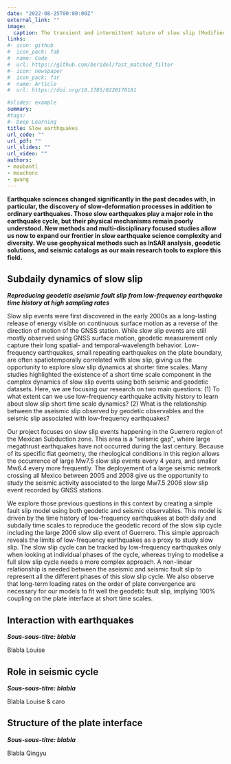 ```yaml
---
date: "2022-08-25T00:00:00Z"
external_link: ""
image:
  caption: The transient and intermittent nature of slow slip (Modified from Jolivet & Frank, 2020)
links:
#- icon: github
#  icon_pack: fab
#  name: Code
#  url: https://github.com/beridel/fast_matched_filter
#- icon: newspaper
#  icon_pack: far
#  name: Article
#  url: https://doi.org/10.1785/0220170181

#slides: example
summary:
#tags:
#- Deep Learning
title: Slow earthquakes
url_code: ""
url_pdf: ""
url_slides: ""
url_video: ""
authors:
- maubantl
- mouchonc
- qwang
---
```


**Earthquake sciences changed significantly in the past decades with, in particular, the discovery of slow-deformation processes in addition to ordinary earthquakes.  Those slow earthquakes play a major role in the earthquake cycle, but their physical mechanisms remain poorly understood. New methods and multi-disciplinary focused studies allow us now to expand our frontier in slow earthquake science complexity and diversity. We use geophysical methods such as InSAR analysis, geodetic solutions, and seismic catalogs as our main research tools to explore this field.**

## Subdaily dynamics of slow slip
**_Reproducing geodetic aseismic fault slip from low-frequency earthquake time history at high sampling rates_**

Slow slip events were first discovered in the early 2000s as a long-lasting release of energy visible on continuous surface motion as a reverse of the direction of motion of the GNSS station. While slow slip events are still mostly observed using GNSS surface motion, geodetic measurement only capture their long spatial- and temporal-wavelength behavior. Low-frequency earthquakes, small repeating earthquakes on the plate boundary, are often spatiotemporally correlated with slow slip, giving us the opportunity to explore slow slip dynamics at shorter time scales. Many studies highlighted the existence of a short time scale component in the complex dynamics of slow slip events using both seismic and geodetic datasets. Here, we are focusing our research on two main questions: (1) To what extent can we use low-frequency earthquake activity history to learn about slow slip short time scale dynamics? (2) What is the relationship between the aseismic slip observed by geodetic observables and the seismic slip associated with low-frequency earthquakes?


Our project focuses on slow slip events happening in the Guerrero region of the Mexican Subduction zone. This area is a "seismic gap", where large megathrust earthquakes have not occurred during the last century. Because of its specific flat geometry, the rheological conditions in this region allows the occurrence of large Mw7.5 slow slip events every 4 years, and smaller Mw6.4 every more frequently. The deployement of a large seismic network crossing all Mexico between 2005 and 2008 give us the opportunity to study the seismic activity associated to the large Mw7.5 2006 slow slip event recorded by GNSS stations.

We explore those previous questions in this context by creating a simple fault slip model using both geodetic and seismic observables. This model is driven by the time history of low-frequency earthquakes at both daily and subdaily time scales to reproduce the geodetic record of the slow slip cycle including the large 2006 slow slip event of Guerrero. This simple approach reveals the limits of low-frequency earthquakes as a proxy to study slow slip. The slow slip cycle can be tracked by low-frequency earthquakes only when looking at individual phases of the cycle, whereas trying to modelise a full slow slip cycle needs a more complex approach. A non-linear relationship is needed between the aseismic and seismic fault slip to represent all the different phases of this slow slip cycle. We also observe that long-term loading rates on the order of plate convergence are necessary for our models to fit well the geodetic fault slip, implying 100% coupling on the plate interface at short time scales.



## Interaction with earthquakes
**_Sous-sous-titre: blabla_**

Blabla Louise

## Role in seismic cycle
**_Sous-sous-titre: blabla_**

Blabla Louise & caro

## Structure of the plate interface
**_Sous-sous-titre: blabla_**

Blabla Qingyu
